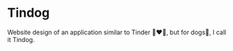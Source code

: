 # Tindog
Website design of an application similar to Tinder 👩‍❤️‍👨, but for dogs🐶, I call it Tindog.
